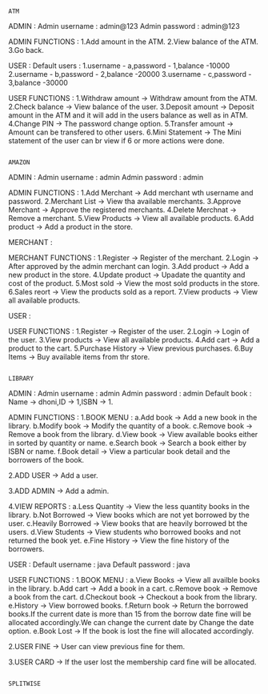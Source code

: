                                                                                       ATM
                                                 
ADMIN :
  Admin username : admin@123
  Admin password : admin@123
 
 ADMIN FUNCTIONS :
    1.Add amount in the ATM.
    2.View balance of the ATM.
    3.Go back.

USER :
  Default users :
   1.username - a,password - 1,balance -10000
   2.username - b,password - 2,balance -20000
   3.username - c,password - 3,balance -30000
   
   USER FUNCTIONS :
     1.Withdraw amount -> Withdraw amount from the ATM.
     2.Check balance   -> View balance of the user.
     3.Deposit amount  -> Deposit amount in the ATM and it will add in the users balance as well as in ATM.
     4.Change PIN      -> The password change option.
     5.Transfer amount -> Amount can be transfered to other users.
     6.Mini Statement  -> The Mini statement of the user can br view if 6 or more actions were done.
   
   
                                                                              
                                                                             AMAZON
                                                                             
ADMIN :
  Admin username : admin
  Admin password : admin

  ADMIN FUNCTIONS :
    1.Add Merchant     -> Add merchant wth username and password.
    2.Merchant List    -> View tha available merchants.
    3.Approve Merchant -> Approve the registered merchants.
    4.Delete Merchnat  -> Remove a merchant.
    5.View Products    -> View all available products.
    6.Add product      -> Add a product in the store.
 
MERCHANT :

  MERCHANT FUNCTIONS :
    1.Register        -> Register of the merchant.
    2.Login           -> After approved by the admin merchant can login.
    3.Add product     -> Add a new product in the store.
    4.Update product  -> Upadate the quantity and cost of the product.
    5.Most sold       -> View the most sold products in the store.
    6.Sales reort     -> View the products sold as a report.
    7.View products    -> View all available products.
  
USER :

  USER FUNCTIONS :
    1.Register         -> Register of the user.
    2.Login            -> Login of the user.
    3.View products    -> View all available products.
    4.Add cart         -> Add a product to the cart.
    5.Purchase History -> View previous purchases.
    6.Buy Items        -> Buy available items from thr store.
    
    
                                                                               LIBRARY
                                                                             
ADMIN :
  Admin username : admin
  Admin password : admin
  Default book : Name -> dhoni,ID -> 1,ISBN -> 1.
  
  ADMIN FUNCTIONS :
    1.BOOK MENU :
      a.Add book      -> Add a new book in the library.
      b.Modify book   -> Modify the quantity of a book.
      c.Remove book   -> Remove a book from the library.
      d.View book     -> View available books either in sorted by quantity or name.
      e.Search book   -> Search a book either by ISBN or name.
      f.Book detail   -> View a particular book detail and the borrowers of the book.
     
   2.ADD USER -> Add a user.
    
   3.ADD ADMIN -> Add a admin.
    
   4.VIEW REPORTS :
      a.Less Quantity     -> View the less quantity books in the library.
      b.Not Borrowed      -> View books which are not yet borrowed by the user.
      c.Heavily Borrowed  -> View books that are heavily borrowed bt the users.
      d.View Students     -> View students who borrowed books and not returned the book yet.
      e.Fine History      -> View the fine history of the borrowers.
      
      
USER :
  Default username : java
  Default password : java
  
  USER FUNCTIONS :
    1.BOOK MENU :
      a.View Books    -> View all availble books in the library.
      b.Add cart      -> Add a book in a cart.
      c.Remove book   -> Remove a book from the cart.
      d.Checkout book -> Checkout a book from the library.
      e.History       -> View borrowed books.
      f.Return book   -> Return the borrowed books.If the current date is more than 15 from the borrow date fine will be allocated accordingly.We can change the current date by                          Change the date option.
      e.Book Lost     -> If the book is lost the fine will allocated accordingly.
    
   2.USER FINE  -> User can view previous fine for them.
   
   3.USER CARD  -> If the user lost the membership card fine will be allocated.
   
   
   
                                                                      SPLITWISE
  
  
    
      
      
  

  
  
    
  
   
   
  
  
 
